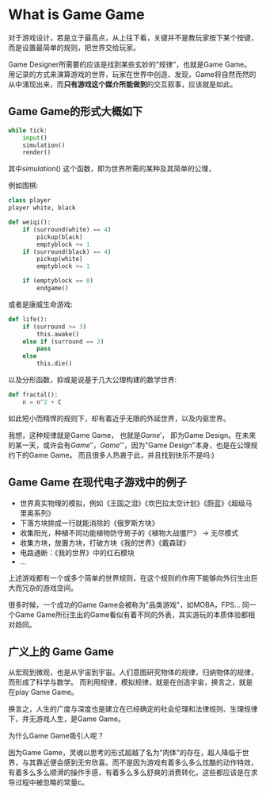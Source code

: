 # What is Game Game

对于游戏设计，若是立于最高点，从上往下看，关键并不是教玩家按下某个按键，而是设置最简单的规则，把世界交给玩家。

Game Designer所需要的应该是找到某些玄妙的"规律"，也就是Game Game。用记录的方式来演算游戏的世界，玩家在世界中创造、发现，Game将自然而然的从中涌现出来，而**只有游戏这个媒介所能做到**的交互叙事，应该就是如此。

## Game Game的形式大概如下
``` python
while tick:
    input()
    simulation()
    render()
```

其中$simulation()$ 这个函数，即为世界所需的某种及其简单的公理，

例如围棋:
``` python
class player
player white, black

def weiqi():
    if (surround(white) == 4)
        pickup(black)
        emptyblock += 1
    if (surround(black) == 4)
        pickup(white)
        emptyblock += 1

    if (emptyblock == 0)
        endgame()
```
或者是康威生命游戏:
``` python
def life():
    if (surround >= 3)
        this.awake()
    else if (surround == 2)
        pass
    else
        this.die()
```
以及分形函数，抑或是说基于几大公理构建的数学世界:
```python
def fractal():
    n = n^2 + C
```

如此短小而精悍的规则下，却有着近乎无限的外延世界，以及内驱世界。

我想，这种规律就是Game Game， 也就是$Game'$， 即为Game Design。在未来的某一天，或许会有$Game''$，$Game '''$，因为"Game Design"本身，也是在公理规约下的Game Game。
而且很多人热衷于此，并且找到快乐不是吗:)

## Game Game 在现代电子游戏中的例子

- 世界真实物理的模拟，例如《王国之泪》《坎巴拉太空计划》《蔚蓝》《超级马里奥系列》
- 下落方块排成一行就能消除的《俄罗斯方块》
- 收集阳光，种植不同功能植物防守房子的《植物大战僵尸》 -> 无尽模式
- 收集方块，放置方块，打破方块《我的世界》《戴森球》
- 电路通断：《我的世界》中的红石模块
- ...

上述游戏都有一个或多个简单的世界规则，在这个规则的作用下能够向外衍生出巨大而冗杂的游戏空间。

很多时候，一个成功的Game Game会被称为"品类游戏"，如MOBA，FPS...
同一个Game Game所衍生出的Game看似有着不同的外表，其实游玩的本质体验都相对趋同。

## 广义上的 Game Game

从宏观到微观，也是从宇宙到宇宙。人们意图研究物体的规律，归纳物体的规律，而形成了科学与数学。
而利用规律，模拟规律，就是在创造宇宙，换言之，就是在play Game Game。

换言之，人生的广度与深度也是建立在已经确定的社会伦理和法律规则、生理规律下，并无游戏人生，是Game Game。

为什么Game Game吸引人呢？

因为Game Game，灵魂以思考的形式超越了名为"肉体"的存在，超人降临于世界，与其靠近便会感到无穷欣喜。而不是因为游戏有着多么多么炫酷的动作特效，有着多么多么顺滑的操作手感，有着多么多么舒爽的消费转化，这些都应该是在求导过程中被忽略的常量c。